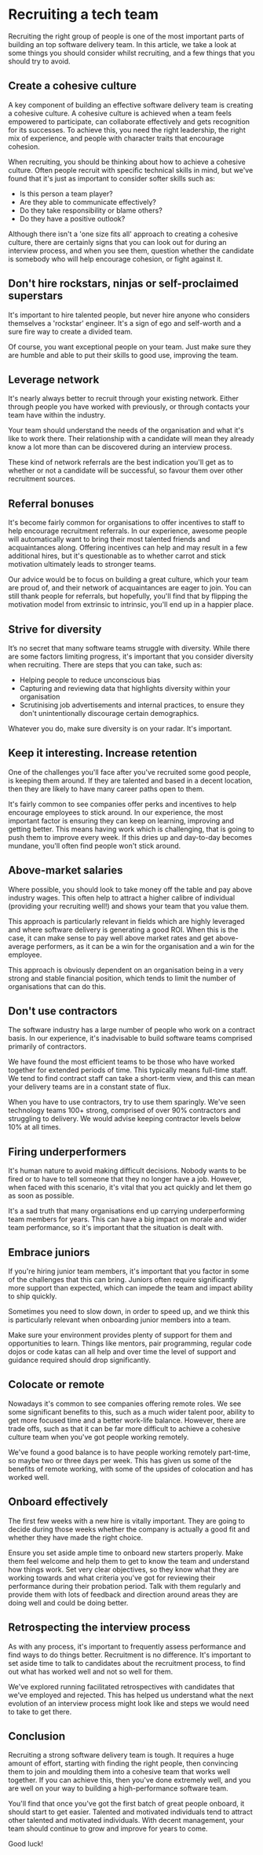 # Recruiting a tech team

Recruiting the right group of people is one of the most important parts of building an top software delivery team. In this article, we take a look at some things you should consider whilst recruiting, and a few things that you should try to avoid.

## Create a cohesive culture
A key component of building an effective software delivery team is creating a cohesive culture. A cohesive culture is achieved when a team feels empowered to participate, can collaborate effectively and gets recognition for its successes. To achieve this, you need the right leadership, the right mix of experience, and people with character traits that encourage cohesion.

When recruiting, you should be thinking about how to achieve a cohesive culture. Often people recruit with specific technical skills in mind, but we've found that it's just as important to consider softer skills such as:

 * Is this person a team player?
 * Are they able to communicate effectively?
 * Do they take responsibility or blame others?
 * Do they have a positive outlook?

Although there isn't a 'one size fits all' approach to creating a cohesive culture, there are certainly signs that you can look out for during an interview process, and when you see them, question whether the candidate is somebody who will help encourage cohesion, or fight against it.

## Don't hire rockstars, ninjas or self-proclaimed superstars
It's important to hire talented people, but never hire anyone who considers themselves a 'rockstar' engineer. It's a sign of ego and self-worth and a sure fire way to create a divided team.

Of course, you want exceptional people on your team. Just make sure they are humble and able to put their skills to good use, improving the team.

## Leverage network
It's nearly always better to recruit through your existing network. Either through people you have worked with previously, or through contacts your team have within the industry.

Your team should understand the needs of the organisation and what it's like to work there. Their relationship with a candidate will mean they already know a lot more than can be discovered during an interview process.

These kind of network referrals are the best indication you'll get as to whether or not a candidate will be successful, so favour them over other recruitment sources.

## Referral bonuses
It's become fairly common for organisations to offer incentives to staff to help encourage recruitment referrals. In our experience, awesome people will automatically want to bring their most talented friends and acquaintances along. Offering incentives can help and may result in a few additional hires, but it's questionable as to whether carrot and stick motivation ultimately leads to stronger teams.  

Our advice would be to focus on building a great culture, which your team are proud of, and their network of acquaintances are eager to join. You can still thank people for referrals, but hopefully, you'll find that by flipping the motivation model from extrinsic to intrinsic, you'll end up in a happier place.

##  Strive for diversity
It’s no secret that many software teams struggle with diversity. While there are some factors limiting progress, it's important that you consider diversity when recruiting. There are steps that you can take, such as:

* Helping people to reduce unconscious bias
* Capturing and reviewing data that highlights diversity within your organisation
* Scrutinising job advertisements and internal practices, to ensure they don't unintentionally discourage certain demographics.

Whatever you do, make sure diversity is on your radar. It's important.

## Keep it interesting. Increase retention
One of the challenges you'll face after you've recruited some good people, is keeping them around. If they are talented and based in a decent location, then they are likely to have many career paths open to them.

It's fairly common to see companies offer perks and incentives to help encourage employees to stick around. In our experience, the most important factor is ensuring they can keep on learning, improving and getting better. This means having work which is challenging, that is going to push them to improve every week. If this dries up and day-to-day becomes mundane, you'll often find people won't stick around.

## Above-market salaries
Where possible, you should look to take money off the table and pay above industry wages. This often help to attract a higher calibre of individual (providing your recruiting well!) and shows your team that you value them.

This approach is particularly relevant in fields which are highly leveraged and where software delivery is generating a good ROI. When this is the case, it can make sense to pay well above market rates and get above-average performers, as it can be a win for the organisation and a win for the employee.

This approach is obviously dependent on an organisation being in a very strong and stable financial position, which tends to limit the number of organisations that can do this.

## Don't use contractors
The software industry has a large number of people who work on a contract basis. In our experience, it's inadvisable to build software teams comprised primarily of contractors.

We have found the most efficient teams to be those who have worked together for extended periods of time. This typically means full-time staff. We tend to find contract staff can take a short-term view, and this can mean your delivery teams are in a constant state of flux.

When you have to use contractors, try to use them sparingly. We've seen technology teams 100+ strong, comprised of over 90% contractors and struggling to delivery. We would advise keeping contractor levels below 10% at all times.

## Firing underperformers
It's human nature to avoid making difficult decisions. Nobody wants to be fired or to have to tell someone that they no longer have a job. However, when faced with this scenario, it's vital that you act quickly and let them go as soon as possible.

It's a sad truth that many organisations end up carrying underperforming team members for years. This can have a big impact on morale and wider team performance, so it's important that the situation is dealt with.

## Embrace juniors
If you're hiring junior team members, it's important that you factor in some of the challenges that this can bring. Juniors often require significantly more support than expected, which can impede the team and impact ability to ship quickly.

Sometimes you need to slow down, in order to speed up, and we think this is particularly relevant when onboarding junior members into a team.

Make sure your environment provides plenty of support for them and  opportunities to learn. Things like mentors, pair programming, regular code dojos or code katas can all help and over time the level of support and guidance required should drop significantly.

## Colocate or remote
Nowadays it's common to see companies offering remote roles. We see some significant benefits to this, such as a much wider talent poor, ability to get more focused time and a better work-life balance. However, there are trade offs, such as that it can be far more difficult to achieve a cohesive culture team when you've got people working remotely.

We've found a good balance is to have people working remotely part-time, so maybe two or three days per week. This has given us some of the benefits of remote working, with some of the upsides of colocation and has worked well.  

## Onboard effectively
The first few weeks with a new hire is vitally important. They are going to decide during those weeks whether the company is actually a good fit and whether they have made the right choice.

Ensure you set aside ample time to onboard new starters properly. Make them feel welcome and help them to get to know the team and understand how things work. Set very clear objectives, so they know what they are working towards and what criteria you've got for reviewing their performance during their probation period. Talk with them regularly and provide them with lots of feedback and direction around areas they are doing well and could be doing better.

## Retrospecting the interview process
As with any process, it's important to frequently assess performance and find ways to do things better. Recruitment is no difference. It's important to set aside time to talk to candidates about the recruitment process, to find out what has worked well and not so well for them.

We've explored running facilitated retrospectives with candidates that we've employed and rejected. This has helped us understand what the next evolution of an interview process might look like and steps we would need to take to get there.

## Conclusion
Recruiting a strong software delivery team is tough. It requires a huge amount of effort, starting with finding the right people, then convincing them to join and moulding them into a cohesive team that works well together. If you can achieve this, then you've done extremely well, and you are well on your way to building a high-performance software team.

You'll find that once you've got the first batch of great people onboard, it should start to get easier. Talented and motivated individuals tend to attract other talented and motivated individuals. With decent management, your team should continue to grow and improve for years to come.

Good luck!
